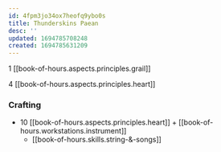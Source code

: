 ```yaml
---
id: 4fpm3jo34ox7heofq9ybo0s
title: Thunderskins Paean
desc: ''
updated: 1694785708248
created: 1694785631209
---
```


1 [[book-of-hours.aspects.principles.grail]]

4 [[book-of-hours.aspects.principles.heart]]

### Crafting

- 10 [[book-of-hours.aspects.principles.heart]] + [[book-of-hours.workstations.instrument]]
  - [[book-of-hours.skills.string-&-songs]]
